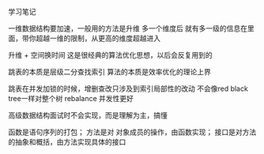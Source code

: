 学习笔记

一维数据结构要加速，一般用的方法是升维
多一个维度后
就有多一级的信息在里面，带你超越一维的限制，从更高的维度超越进入

升维 + 空间换时间
这是很经典的算法优化思想，以后会反复用到的

跳表的本质是层级二分查找索引
算法的本质是效率优化的理论上界

跳表在并发加锁的时候，增删查改只涉及到索引局部性的改动
不会像red black tree一样对整个树 rebalance
并发性更好

高级数据结构面试时不会实现，而是理解为主，搞懂

函数是语句序列的打包；
方法是对 对象成员的操作，由函数实现；
接口是对方法的抽象和概括，由方法实现具体的接口
